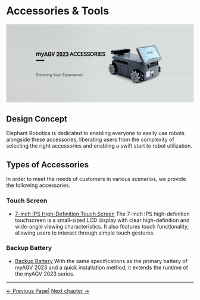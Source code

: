 # Accessories & Tools

<img src="../../../resources/1-ProductIntroduction/myagvPI/banner-agv-2.png " width="800" height="auto" />

## Design Concept
Elephant Robotics is dedicated to enabling everyone to easily use robots alongside these accessories, liberating users from the complexity of selecting the right accessories and enabling a swift start to robot utilization.

## Types of Accessories

In order to meet the needs of customers in various scenarios, we provide the following accessories.

### Touch Screen

- [7-inch IPS High-Definition Touch Screen](../1.4-AccessoriesTools/1.4.1-IPS/1-IPSTouchScreen.md)
  The 7-inch IPS high-definition touchscreen is a small-sized LCD display with clear high-definition and wide-angle viewing characteristics. It also features touch functionality, allowing users to interact through simple touch gestures. 

### Backup Battery

- [Backup Battery](../1.4-AccessoriesTools/1.4.2-BackupBattery/1-BackupBattery.md)
  With the same specifications as the primary battery of myAGV 2023 and a quick installation method, it extends the runtime of the myAGV 2023 series.
  
---

 [← Previous Page](../1.3-ApplicationScenario.md)| [Next chapter →](../../../2-ProductFeature/README.md)